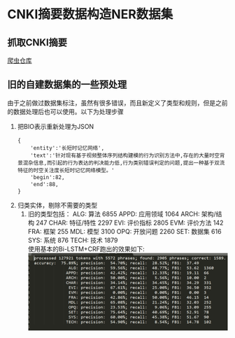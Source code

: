 # CNKI摘要数据构造NER数据集

## 抓取CNKI摘要

[爬虫仓库](https://github.com/lvyufeng/cnki_paper_crawler)


## 旧的自建数据集的一些预处理
由于之前做过数据集标注，虽然有很多错误，而且新定义了类型和规则，但是之前的数据处理后也可以使用。以下为处理步骤

1. 把BIO表示重新处理为JSON
    ```
    {
        'entity':'长短时记忆网络',
        'text':'针对现有基于视频整体序列结构建模的行为识别方法中,存在的大量时空背景混杂信息,而引起的行为表达的判决能力低,行为类别错误判定的问题,提出一种基于双流特征的时空关注度长短时记忆网络模型。'
        'begin':82,
        'end':88,
    }
    ```
1. 归类实体，剔除不需要的类型
    1. 旧的类型包括：
        ALG:    算法        6855
        APPD:   应用领域    1064
        ARCH:   架构/结构   247
        CHAR:   特征/特性   2297
        EVI:    评价指标    2805
        EVM:    评价方法    142
        FRA:    框架        255
        MDL:    模型        3100
        OPQ:    开放问题    2260
        SET:    数据集      616
        SYS:    系统        876
        TECH:   技术        1879
        \
        使用基本的Bi-LSTM+CRF跑出的效果如下:
        ![alt 属性文本](figures/noisy_result.jpg)
